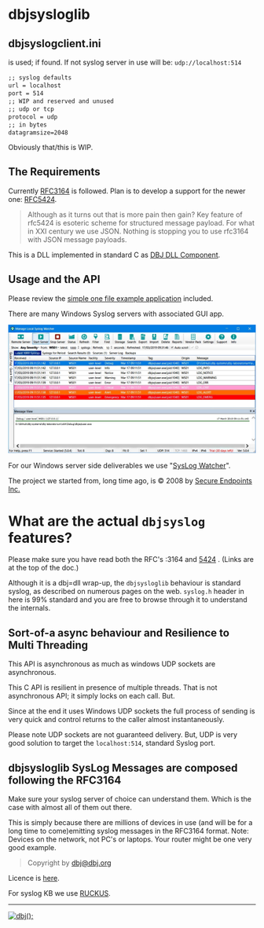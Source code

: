 
# dbjsysloglib 

## dbjsyslogclient.ini
is used; if found. If not syslog server in use will be: `udp://localhost:514`
```
;; syslog defaults
url = localhost
port = 514
;; WIP and reserved and unused
;; udp or tcp
protocol = udp
;; in bytes
datagramsize=2048
```

Obviously that/this is WIP.

## The Requirements

Currently [RFC3164](https://tools.ietf.org/html/rfc3164) is followed. Plan is to develop a support for the newer one: [RFC5424](https://tools.ietf.org/html/rfc5424).

> Although as it turns out that is more pain then gain? Key feature of rfc5424 is esoteric scheme for structured message payload. For what in XXI century we use JSON. Nothing is stopping you to use rfc3164 with JSON message payloads.

This is a DLL implemented in standard C as [DBJ DLL Component](https://github.com/dbj-data/dbj-dll).

## Usage and the API

Please review the [simple one file example application](https://github.com/dbj-data/dbjsysloglib/blob/master/try/trydbjsyslogclient.c) included.

There are many Windows Syslog servers with associated GUI app.

![](./media/syslogwatcher.com.jpg)

For our Windows server side deliverables we use "[SysLog Watcher](https://syslogwatcher.com/)".

The project we started from, long time ago, is &copy; 2008 by [Secure Endpoints Inc.](https://www.secure-endpoints.com/)


# What are the actual `dbjsyslog` features?

Please make sure you have read both the RFC's :3164 and [5424](https://tools.ietf.org/html/rfc5424) . (Links are at the top of the doc.)

Although it is a dbj=dll wrap-up, the `dbjsysloglib` behaviour is standard syslog, as described on numerous pages on the web.
`syslog.h` header in here is 99% standard and you are free to browse through it to understand the internals.

## Sort-of-a async behaviour and Resilience to Multi Threading

This API is asynchronous as much as windows UDP sockets are asynchronous.

This C API is resilient in presence of multiple threads.  That is not asynchronous API; it simply locks on each call. But.

Since at the end it uses Windows UDP sockets the full process of sending is very quick and control returns to the caller almost instantaneously.

Please note UDP sockets are not guaranteed delivery. But, UDP is very good solution to target the `localhost:514`, standard Syslog port.


## dbjsysloglib SysLog Messages are composed following the RFC3164

Make sure your syslog server of choice can understand them. Which is the case with almost all of them out there. 

This is simply because there are millions of devices in use (and will be for a long time to come)emitting syslog messages in the RFC3164 format. Note: Devices on the network, not PC's or laptops. Your router might be one very good example.

> Copyright by dbj@dbj.org

Licence is [here](LICENSE.md).

For syslog KB we use [RUCKUS](http://docs.ruckuswireless.com/fastiron/08.0.60/fastiron-08060-monitoringguide/GUID-EE6F252D-5230-46C5-9F74-6FE6355849E9.html).

---------------------------------------------------------------------  

[![dbj();](https://dbj.org/wp-content/uploads/2015/12/cropped-dbj-icon-e1486129719897.jpg)](http://www.dbj.org "dbj")  

